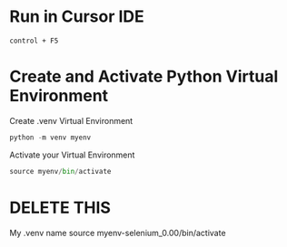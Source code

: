# Run in Cursor IDE

`control + F5`

# Create and Activate Python Virtual Environment

Create .venv Virtual Environment

```python
python -m venv myenv
```

Activate your Virtual Environment

```python
source myenv/bin/activate
```

# DELETE THIS

My .venv name
source myenv-selenium_0.00/bin/activate
